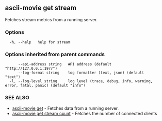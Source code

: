 ## ascii-movie get stream

Fetches stream metrics from a running server.

### Options

```
  -h, --help   help for stream
```

### Options inherited from parent commands

```
      --api-address string   API address (default "http://127.0.0.1:1977")
      --log-format string    log formatter (text, json) (default "text")
  -l, --log-level string     log level (trace, debug, info, warning, error, fatal, panic) (default "info")
```

### SEE ALSO

* [ascii-movie get](ascii-movie_get.md)	 - Fetches data from a running server.
* [ascii-movie get stream count](ascii-movie_get_stream_count.md)	 - Fetches the number of connected clients

